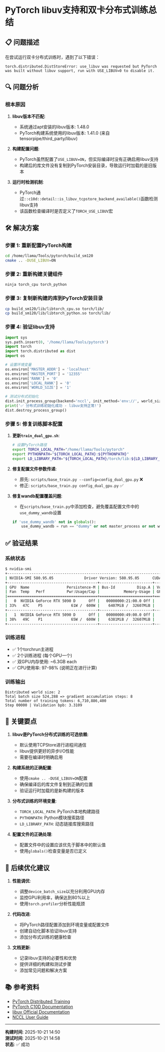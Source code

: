 # PyTorch libuv支持和双卡分布式训练总结

## 📋 问题描述

在尝试运行双卡分布式训练时，遇到了以下错误：
```
torch.distributed.DistStoreError: use_libuv was requested but PyTorch was built without libuv support, run with USE_LIBUV=0 to disable it.
```

## 🔍 问题分析

### 根本原因

1. **libuv版本不匹配**:
   - 系统通过apt安装的libuv版本: 1.48.0
   - PyTorch构建系统使用的libuv版本: 1.41.0 (来自tensorpipe/third_party/libuv)

2. **构建配置问题**:
   - PyTorch虽然配置了`USE_LIBUV=ON`，但实际编译时没有正确启用libuv支持
   - 构建后的库文件没有复制到PyTorch安装目录，导致运行时加载的是旧版本

3. **运行时检测机制**:
   - PyTorch通过`::c10d::detail::is_libuv_tcpstore_backend_available()`函数检测libuv支持
   - 该函数检查编译时是否定义了`TORCH_USE_LIBUV`宏

## 🛠️ 解决方案

### 步骤 1: 重新配置PyTorch构建

```bash
cd /home/llama/Tools/pytorch/build_sm120
cmake .. -DUSE_LIBUV=ON
```

### 步骤 2: 重新构建关键组件

```bash
ninja torch_cpu torch_python
```

### 步骤 3: 复制新构建的库到PyTorch安装目录

```bash
cp build_sm120/lib/libtorch_cpu.so torch/lib/
cp build_sm120/lib/libtorch_python.so torch/lib/
```

### 步骤 4: 验证libuv支持

```python
import sys
sys.path.insert(0, '/home/llama/Tools/pytorch')
import torch
import torch.distributed as dist
import os

# 设置环境变量
os.environ['MASTER_ADDR'] = 'localhost'
os.environ['MASTER_PORT'] = '12355'
os.environ['RANK'] = '0'
os.environ['LOCAL_RANK'] = '0'
os.environ['WORLD_SIZE'] = '1'

# 测试分布式初始化
dist.init_process_group(backend='nccl', init_method='env://', world_size=1, rank=0)
print('✅ 分布式训练初始化成功 - libuv支持正常!')
dist.destroy_process_group()
```

### 步骤 5: 修复训练脚本配置

1. **更新`train_dual_gpu.sh`**:
   ```bash
   # 设置PyTorch路径
   export TORCH_LOCAL_PATH="/home/llama/Tools/pytorch"
   export PYTHONPATH="${TORCH_LOCAL_PATH}:${PYTHONPATH}"
   export LD_LIBRARY_PATH="${TORCH_LOCAL_PATH}/torch/lib:${LD_LIBRARY_PATH}"
   ```

2. **修复配置文件参数传递**:
   - 原先: `scripts/base_train.py --config=config_dual_gpu.py` ❌
   - 修正: `scripts/base_train.py config_dual_gpu.py` ✅

3. **修复wandb配置覆盖问题**:
   - 在`scripts/base_train.py`中添加检查，避免覆盖配置文件中的`use_dummy_wandb`设置
   ```python
   if 'use_dummy_wandb' not in globals():
       use_dummy_wandb = run == "dummy" or not master_process or not wandb_available
   ```

## ✅ 验证结果

### 系统状态

```bash
$ nvidia-smi
+-----------------------------------------------------------------------------------------+
| NVIDIA-SMI 580.95.05              Driver Version: 580.95.05      CUDA Version: 13.0     |
+-----------------------------------------+------------------------+----------------------+
| GPU  Name                 Persistence-M | Bus-Id          Disp.A | Volatile Uncorr. ECC |
| Fan  Temp   Perf          Pwr:Usage/Cap |           Memory-Usage | GPU-Util  Compute M. |
|=========================================+========================+======================|
|   0  NVIDIA GeForce RTX 5090 D      Off |   00000000:21:00.0 Off |                  N/A |
| 33%   47C    P5             61W /  600W |    6407MiB /  32607MiB |      0%      Default |
+-----------------------------------------+------------------------+----------------------+
|   1  NVIDIA GeForce RTX 5090 D      Off |   00000000:49:00.0 Off |                  N/A |
| 38%   49C    P1             65W /  600W |    6381MiB /  32607MiB |      0%      Default |
+-----------------------------------------+------------------------+----------------------+
```

### 训练进程

- ✅ 1个torchrun主进程
- ✅ 2个训练进程 (每个GPU一个)
- ✅ 双GPU内存使用: ~6.3GB each
- ✅ CPU使用率: 97-98% (说明正在进行计算)

### 训练输出

```
Distributed world size: 2
Total batch size 524,288 => gradient accumulation steps: 8
Total number of training tokens: 6,710,886,400
Step 00000 | Validation bpb: 3.3109
```

## 📝 关键要点

1. **libuv是PyTorch分布式训练的可选依赖**:
   - 默认使用TCPStore进行进程间通信
   - libuv提供更好的异步I/O性能
   - 需要在编译时明确启用

2. **构建系统的正确配置**:
   - 使用`cmake .. -DUSE_LIBUV=ON`配置
   - 确保编译后的库文件复制到正确的位置
   - 验证运行时加载的是新构建的版本

3. **分布式训练的环境变量**:
   - `TORCH_LOCAL_PATH`: PyTorch本地构建路径
   - `PYTHONPATH`: Python模块搜索路径
   - `LD_LIBRARY_PATH`: 动态链接库搜索路径

4. **配置文件的正确处理**:
   - 配置文件中的设置应该优先于脚本中的默认值
   - 使用`globals()`检查变量是否已定义

## 🚀 后续优化建议

1. **性能调优**:
   - 调整`device_batch_size`以充分利用GPU内存
   - 监控GPU利用率，确保达到80%以上
   - 使用`torch.profiler`分析性能瓶颈

2. **代码改进**:
   - 将PyTorch路径配置添加到环境变量或配置文件
   - 创建自动化脚本验证libuv支持
   - 添加分布式训练的健康检查

3. **文档更新**:
   - 记录libuv支持的必要性和优势
   - 提供详细的构建和测试步骤
   - 添加常见问题和解决方案

## 📚 参考资料

- [PyTorch Distributed Training](https://pytorch.org/tutorials/beginner/dist_overview.html)
- [PyTorch C10D Documentation](https://pytorch.org/docs/stable/distributed.html)
- [libuv Official Documentation](https://libuv.org/)
- [NCCL User Guide](https://docs.nvidia.com/deeplearning/nccl/user-guide/docs/index.html)

---

**构建时间**: 2025-10-21 14:50  
**测试时间**: 2025-10-21 14:58  
**状态**: ✅ 成功

